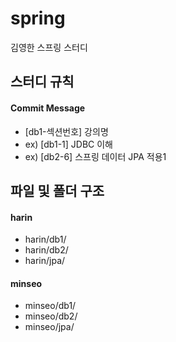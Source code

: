 # spring
김영한 스프링 스터디

## 스터디 규칙 

#### Commit Message

- [db1-섹션번호] 강의명
- ex) [db1-1] JDBC 이해
- ex) [db2-6] 스프링 데이터 JPA 적용1

## 파일 및 폴더 구조
                                                 
#### harin

- harin/db1/
- harin/db2/
- harin/jpa/

#### minseo

- minseo/db1/
- minseo/db2/
- minseo/jpa/
